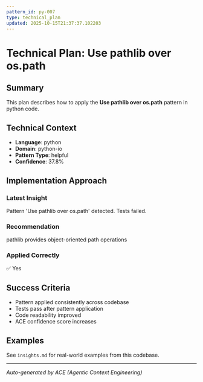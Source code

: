 ```yaml
---
pattern_id: py-007
type: technical_plan
updated: 2025-10-15T21:37:37.102203
---
```

# Technical Plan: Use pathlib over os.path

## Summary

This plan describes how to apply the **Use pathlib over os.path** pattern in python code.

## Technical Context

- **Language**: python
- **Domain**: python-io
- **Pattern Type**: helpful
- **Confidence**: 37.8%

## Implementation Approach

### Latest Insight

Pattern 'Use pathlib over os.path' detected. Tests failed.

### Recommendation

pathlib provides object-oriented path operations

### Applied Correctly

✅ Yes

## Success Criteria

- Pattern applied consistently across codebase
- Tests pass after pattern application
- Code readability improved
- ACE confidence score increases

## Examples

See `insights.md` for real-world examples from this codebase.

---

*Auto-generated by ACE (Agentic Context Engineering)*
